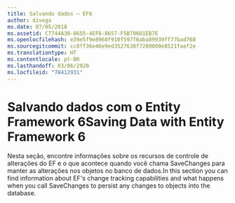 ```yaml
---
title: Salvando dados – EF6
author: divega
ms.date: 07/05/2018
ms.assetid: C7744A30-8655-4EF8-8657-F5B796D1EB7E
ms.openlocfilehash: e39e5f9e8960f910f597f6aba89939ff77bad768
ms.sourcegitcommit: cc0ff36e46e9ed3527638f7208000e8521faef2e
ms.translationtype: HT
ms.contentlocale: pt-BR
ms.lasthandoff: 03/06/2020
ms.locfileid: "78412931"
---
```

# <a name="saving-data-with-entity-framework-6"></a><span data-ttu-id="c68db-102">Salvando dados com o Entity Framework 6</span><span class="sxs-lookup"><span data-stu-id="c68db-102">Saving Data with Entity Framework 6</span></span>

<span data-ttu-id="c68db-103">Nesta seção, encontre informações sobre os recursos de controle de alterações do EF e o que acontece quando você chama SaveChanges para manter as alterações nos objetos no banco de dados.</span><span class="sxs-lookup"><span data-stu-id="c68db-103">In this section you can find information about EF's change tracking capabilities and what happens when you call SaveChanges to persist any changes to objects into the database.</span></span>
